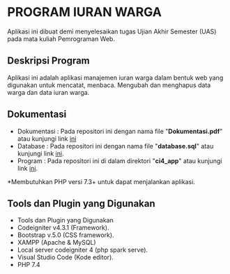 # PROGRAM IURAN WARGA

Aplikasi ini dibuat demi menyelesaikan tugas Ujian Akhir Semester (UAS) pada mata kuliah Pemrograman Web.

## Deskripsi Program

Aplikasi ini adalah aplikasi manajemen iuran warga dalam bentuk web yang digunakan untuk mencatat, menbaca. Mengubah dan menghapus data warga dan data iuran warga.

## Dokumentasi
- Dokumentasi : Pada repositori ini dengan nama file "**Dokumentasi.pdf**" atau kunjungi link [ini](https://github.com/antonmartinus72/LabUAS/raw/main/Dokumentasi.pdf)
- Database : Pada repositori ini dengan nama file "**database.sql**"   atau kunjungi link [ini](https://github.com/antonmartinus72/LabUAS/raw/main/database.sql).
- Program : Pada repositori ini di dalam direktori "**ci4_app**" atau kunjungi link [ini](https://github.com/antonmartinus72/LabUAS/tree/main/ci4_app).

*Membutuhkan PHP versi 7.3+ untuk dapat menjalankan aplikasi.

## Tools dan Plugin yang Digunakan
- Tools dan Plugin yang Digunakan
- Codeigniter v4.3.1 (Framework).
- Bootstrap v.5.0 (CSS framework).
- XAMPP (Apache & MySQL)
- Local server codeigniter 4 (php spark serve).
- Visual Studio Code (Kode editor).
- PHP 7.4

